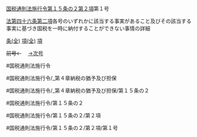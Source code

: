 
[国税通則法施行令第１５条の２第２項](国税通則法施行＿令＿第１５条の２第２項)第１号

[法第四十六条第二項](国税通則法＿＿＿＿＿第４６条第２項)各号のいずれかに該当する事実があること及びその該当する事実に基づき国税を一時に納付することができない事情の詳細

[条(全)](国税通則法施行＿令＿第１５条の２_.md)    [項(全)](国税通則法施行＿令＿第１５条の２第２項_.md)    [項](国税通則法施行＿令＿第１５条の２第２項.md)

~~前号←~~　  [→次号](国税通則法施行＿令＿第１５条の２第２項第２号.md)

#国税通則法施行令

#国税通則法施行令/_第４章納税の猶予及び担保

#国税通則法施行令/_第４章納税の猶予及び担保/第１５条の２

#国税通則法施行令/第１５条の２

#国税通則法施行令/第１５条の２/第２項

#国税通則法施行令/第１５条の２/第２項/第１号

